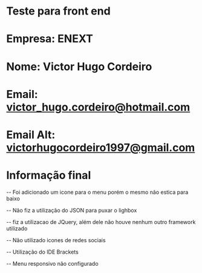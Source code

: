 ﻿# Teste para front end 

# Empresa: ENEXT 

# Nome: Victor Hugo Cordeiro

# Email: victor_hugo.cordeiro@hotmail.com

# Email Alt: victorhugocordeiro1997@gmail.com

# Informação final

-- Foi adicionado um icone para o menu porém o mesmo não estica para baixo
  
  
  
-- Não fiz a utilização do JSON para puxar o lighbox



-- fiz a utilizacao de JQuery, além dele não houve nenhum outro framework utilizado



-- Não utilizado icones de redes sociais
 


-- Utilização do IDE Brackets



-- Menu responsivo não configurado
